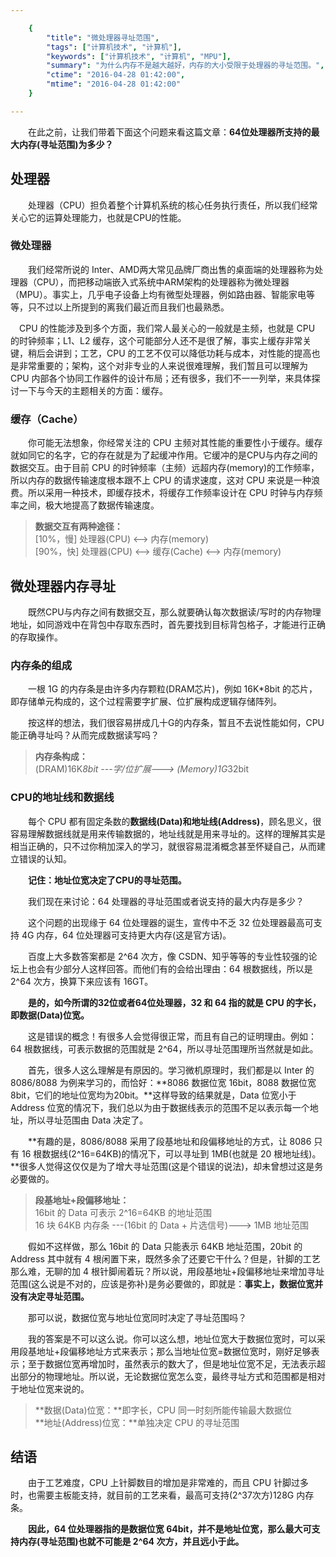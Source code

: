 ```yaml
---

    {
        "title": "微处理器寻址范围",
        "tags": ["计算机技术", "计算机"],
        "keywords": ["计算机技术", "计算机", "MPU"],
        "summary": "为什么内存不是越大越好，内存的大小受限于处理器的寻址范围。",
        "ctime": "2016-04-28 01:42:00",
        "mtime": "2016-04-28 01:42:00"
    }

---
```


　　在此之前，让我们带着下面这个问题来看这篇文章：**64位处理器所支持的最大内存(寻址范围)为多少？**

## 处理器

　　处理器（CPU）担负着整个计算机系统的核心任务执行责任，所以我们经常关心它的运算处理能力，也就是CPU的性能。

### 微处理器

　　我们经常所说的 Inter、AMD两大常见品牌厂商出售的桌面端的处理器称为处理器（CPU），而把移动端嵌入式系统中ARM架构的处理器称为微处理器（MPU）。事实上，几乎电子设备上均有微型处理器，例如路由器、智能家电等等，只不过以上所提到的离我们最近而且我们也最熟悉。

　CPU 的性能涉及到多个方面，我们常人最关心的一般就是主频，也就是 CPU 的时钟频率；L1、L2 缓存，这个可能部分人还不是很了解，事实上缓存非常关键，稍后会讲到；工艺，CPU 的工艺不仅可以降低功耗与成本，对性能的提高也是非常重要的；架构，这个对非专业的人来说很难理解，我们暂且可以理解为 CPU 内部各个协同工作器件的设计布局；还有很多，我们不一一列举，来具体探讨一下与今天的主题相关的方面：缓存。

### 缓存（Cache）

　　你可能无法想象，你经常关注的 CPU 主频对其性能的重要性小于缓存。缓存就如同它的名字，它的存在就是为了起缓冲作用。它缓冲的是CPU与内存之间的数据交互。由于目前 CPU 的时钟频率（主频）远超内存(memory)的工作频率，所以内存的数据传输速度根本跟不上 CPU 的请求速度，这对 CPU 来说是一种浪费。所以采用一种技术，即缓存技术，将缓存工作频率设计在 CPU 时钟与内存频率之间，极大地提高了数据传输速度。

> **数据交互有两种途径：** <br>
> [10%，慢] 处理器(CPU) <--> 内存(memory) <br>
> [90%，快] 处理器(CPU) <--> 缓存(Cache) <--> 内存(memory)

## 微处理器内存寻址

　　既然CPU与内存之间有数据交互，那么就要确认每次数据读/写时的内存物理地址，如同游戏中在背包中存取东西时，首先要找到目标背包格子，才能进行正确的存取操作。

### 内存条的组成

　　一根 1G 的内存条是由许多内存颗粒(DRAM芯片)，例如 16K*8bit 的芯片，即存储单元构成的，这个过程需要字扩展、位扩展构成逻辑存储阵列。

　　按这样的想法，我们很容易拼成几十G的内存条，暂且不去说性能如何，CPU能正确寻址吗？从而完成数据读写吗？

> **内存条构成：** <br>
> (DRAM)16K*8bit ---字/位扩展---> (Memory)1G*32bit

### CPU的地址线和数据线

　　每个 CPU 都有固定条数的**数据线(Data)**和**地址线(Address)**，顾名思义，很容易理解数据线就是用来传输数据的，地址线就是用来寻址的。这样的理解其实是相当正确的，只不过你稍加深入的学习，就很容易混淆概念甚至怀疑自己，从而建立错误的认知。

　　**记住：地址位宽决定了CPU的寻址范围。**

　　我们现在来讨论：64 处理器的寻址范围或者说支持的最大内存是多少？

　　这个问题的出现缘于 64 位处理器的诞生，宣传中不乏 32 位处理器最高可支持 4G 内存，64 位处理器可支持更大内存(这是官方话)。

　　百度上大多数答案都是 2^64 次方，像 CSDN、知乎等等的专业性较强的论坛上也会有少部分人这样回答。而他们有的会给出理由：64 根数据线，所以是 2^64 次方，换算下来应该有 16GT。

　　**是的，如今所谓的32位或者64位处理器，32 和 64 指的就是 CPU 的字长，即数据(Data)位宽。**

　　这是错误的概念！有很多人会觉得很正常，而且有自己的证明理由。例如：64 根数据线，可表示数据的范围就是 2^64，所以寻址范围理所当然就是如此。

　　首先，很多人这么理解是有原因的。学习微机原理时，我们都是以 Inter 的 8086/8088 为例来学习的，而恰好：**8086 数据位宽 16bit，8088 数据位宽 8bit，它们的地址位宽均为20bit。**这样导致的结果就是，Data 位宽小于 Address 位宽的情况下，我们总以为由于数据线表示的范围不足以表示每一个地址，所以寻址范围由 Data 决定了。

　　**有趣的是，8086/8088 采用了段基地址和段偏移地址的方式，让 8086 只有 16 根数据线(2^16=64KB)的情况下，可以寻址到 1MB(也就是 20 根地址线)。**很多人觉得这仅仅是为了增大寻址范围(这是个错误的说法)，却未曾想过这是务必要做的。

> **段基地址+段偏移地址：** <br>
> 16bit 的 Data 可表示 2^16=64KB 的地址范围 <br>
> 16 块 64KB 内存条 ---(16bit 的 Data + 片选信号)---> 1MB 地址范围

　　假如不这样做，那么 16bit 的 Data 只能表示 64KB 地址范围，20bit 的 Address 其中就有 4 根闲置下来，既然多余了还要它干什么？但是，针脚的工艺那么难，无聊的加 4 根针脚闹着玩？所以说，用段基地址+段偏移地址来增加寻址范围(这么说是不对的，应该是弥补)是务必要做的，即就是：**事实上，数据位宽并没有决定寻址范围。**

　　那可以说，数据位宽与地址位宽同时决定了寻址范围吗？

　　我的答案是不可以这么说。你可以这么想，地址位宽大于数据位宽时，可以采用段基地址+段偏移地址方式来表示；那么当地址位宽=数据位宽时，刚好足够表示；至于数据位宽再增加时，虽然表示的数大了，但是地址位宽不足，无法表示超出部分的物理地址。所以说，无论数据位宽怎么变，最终寻址方式和范围都是相对于地址位宽来说的。

> **数据(Data)位宽：**即字长，CPU 同一时刻所能传输最大数据位 <br>
> **地址(Address)位宽：**单独决定 CPU 的寻址范围

## 结语

　　由于工艺难度，CPU 上针脚数目的增加是非常难的，而且 CPU 针脚过多时，也需要主板能支持，就目前的工艺来看，最高可支持(2^37次方)128G 内存条。

　　**因此，64 位处理器指的是数据位宽 64bit，并不是地址位宽，那么最大可支持内存(寻址范围)也就不可能是 2^64 次方，并且远小于此。**